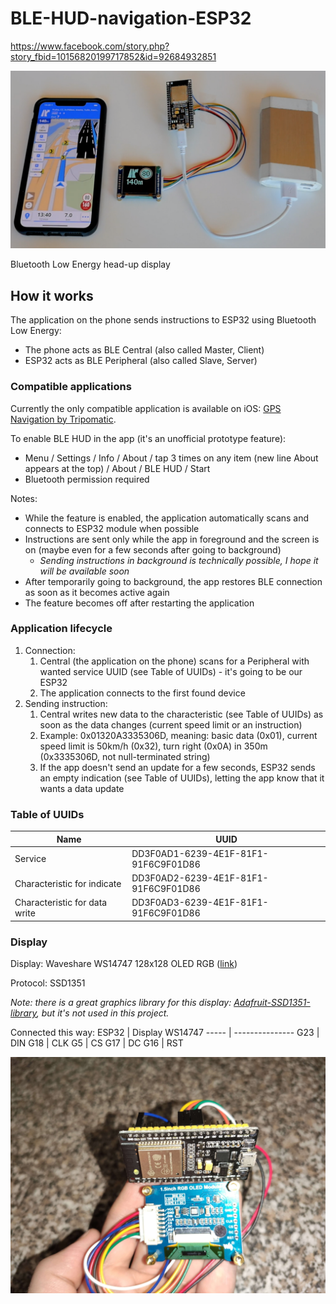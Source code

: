 # BLE-HUD-navigation-ESP32

https://www.facebook.com/story.php?story_fbid=10156820199717852&id=92684932851

![Prototype](/images/IMG_BLE_HUD.png)

Bluetooth Low Energy head-up display

## How it works
The application on the phone sends instructions to ESP32 using Bluetooth Low Energy:
* The phone acts as BLE Central (also called Master, Client)
* ESP32 acts as BLE Peripheral (also called Slave, Server)

### Compatible applications
Currently the only compatible application is available on iOS: [GPS Navigation by Tripomatic](https://apps.apple.com/app/gps-navigation-maps/id1206711655).

To enable BLE HUD in the app (it's an unofficial prototype feature):
* Menu / Settings / Info / About / tap 3 times on any item (new line About appears at the top) / About / BLE HUD / Start
* Bluetooth permission required

Notes:
* While the feature is enabled, the application automatically scans and connects to ESP32 module when possible
* Instructions are sent only while the app in foreground and the screen is on (maybe even for a few seconds after going to background)
  * *Sending instructions in background is technically possible, I hope it will be available soon*
* After temporarily going to background, the app restores BLE connection as soon as it becomes active again
* The feature becomes off after restarting the application

### Application lifecycle
1. Connection:
   1. Central (the application on the phone) scans for a Peripheral with wanted service UUID (see Table of UUIDs) - it's going to be our ESP32
   1. The application connects to the first found device
1. Sending instruction:
   1. Central writes new data to the characteristic (see Table of UUIDs) as soon as the data changes (current speed limit or an instruction)
   1. Example: 0x01320A3335306D, meaning: basic data (0x01), current speed limit is 50km/h (0x32), turn right (0x0A) in 350m (0x3335306D, not null-terminated string)
   1. If the app doesn't send an update for a few seconds, ESP32 sends an empty indication (see Table of UUIDs), letting the app know that it wants a data update

### Table of UUIDs
Name | UUID
----- | ---------------
Service | DD3F0AD1-6239-4E1F-81F1-91F6C9F01D86
Characteristic for indicate | DD3F0AD2-6239-4E1F-81F1-91F6C9F01D86
Characteristic for data write | DD3F0AD3-6239-4E1F-81F1-91F6C9F01D86

### Display
Display: Waveshare WS14747 128x128 OLED RGB ([link](https://www.waveshare.com/1.5inch-rgb-oled-module.htm))

Protocol: SSD1351

*Note: there is a great graphics library for this display: [Adafruit-SSD1351-library](https://github.com/adafruit/Adafruit-SSD1351-library), but it's not used in this project.*

Connected this way:
ESP32 | Display WS14747
----- | ---------------
G23 | DIN
G18 | CLK
G5 | CS
G17 | DC
G16 | RST

![Display connection](/images/IMG_Display_connection.jpg)
